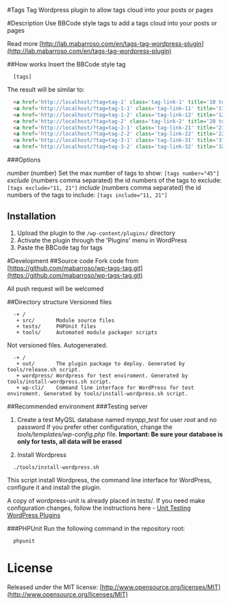 #Tags Tag
  Wordpress plugin to allow tags cloud into your posts or pages

#Description
  Use BBCode style tags to add a tags cloud into your posts or pages

  Read more [http://lab.mabarroso.com/en/tags-tag-wordpress-plugin](http://lab.mabarroso.com/en/tags-tag-wordpress-plugin)

##How works
  Insert the BBCode style tag
```
  [tags]
```

  The result will be similar to:
```html
  <a href='http://localhost/?tag=tag-1' class='tag-link-1' title='10 topics' style='font-size: 8pt;'>tag 1</a>
  <a href='http://localhost/?tag=tag-1-1' class='tag-link-11' title='11 topics' style='font-size: 9.1666666666667pt;'>tag 1.1</a>
  <a href='http://localhost/?tag=tag-1-2' class='tag-link-12' title='12 topics' style='font-size: 10.041666666667pt;'>tag 1.2</a>
  <a href='http://localhost/?tag=tag-2' class='tag-link-2' title='20 topics' style='font-size: 16.166666666667pt;'>tag 2</a>
  <a href='http://localhost/?tag=tag-2-1' class='tag-link-21' title='21 topics' style='font-size: 16.75pt;'>tag 2.1</a>
  <a href='http://localhost/?tag=tag-2-2' class='tag-link-22' title='22 topics' style='font-size: 17.333333333333pt;'>tag 2.2</a>
  <a href='http://localhost/?tag=tag-3-1' class='tag-link-31' title='31 topics' style='font-size: 21.708333333333pt;'>tag 3.1</a>
  <a href='http://localhost/?tag=tag-3-2' class='tag-link-32' title='32 topics' style='font-size: 22pt;'>tag 3.2</a>
```

###Options

  *number* (number) Set the max number of tags to show: ```[tags number="45"]```
  *exclude* (numbers comma separated) the id numbers of the tags to exclude: ```[tags exclude="11, 21"]```
  *include* (numbers comma separated) the id numbers of the tags to include: ```[tags include="11, 21"]```

## Installation
1. Upload the plugin to the `/wp-content/plugins/` directory
2. Activate the plugin through the 'Plugins' menu in WordPress
3. Paste the BBCode tag for tags

#Development
##Source code
  Fork code from [https://github.com/mabarroso/wp-tags-tag.git](https://github.com/mabarroso/wp-tags-tag.git)

  All push request will be welcomed

##Directory structure
  Versioned files
```
  -+ /
   + src/       Module source files
   + tests/     PHPUnit files
   + tools/     Automated module packager scripts
```

  Not versioned files. Autogenerated.
```
  -+ /
   + out/       The plugin package to deploy. Generated by tools/release.sh script.
   + wordpress/ Wordpress for test enviroment. Generated by tools/install-wordpress.sh script.
   + wp-cli/    Command line interface for WordPress for test enviroment. Generated by tools/install-wordpress.sh script.
```

##Recommended environment
###Testing server
1. Create a test MyQSL database named *myapp_test* for user *root* and no password
  If you prefer other configuration, change the *tools/templates/wp-config.php* file.
  **Important: Be sure your database is only for tests, all data will be erased**

2. Install Wordpress

```shell
  ./tools/install-wordpress.sh
```
  This script install Wordpress, the command line interface for WordPress, configure it and install the plugin.

  A copy of wordpress-unit is already placed in tests/. If you need make configuration changes, follow the instructions here - [Unit Testing WordPress Plugins](http://stackoverflow.com/questions/9138215/unit-testing-wordpress-plugins)

###PHPUnit
  Run the following command in the repository root:

```shell
  phpunit
```

# License
  Released under the MIT license: [http://www.opensource.org/licenses/MIT](http://www.opensource.org/licenses/MIT)
